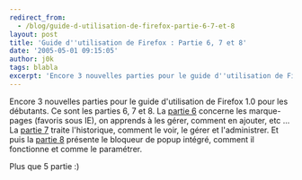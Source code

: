 ```yaml
---
redirect_from:
  - /blog/guide-d-utilisation-de-firefox-partie-6-7-et-8
layout: post
title: 'Guide d''utilisation de Firefox : Partie 6, 7 et 8'
date: '2005-05-01 09:15:05'
author: j0k
tags: blabla
excerpt: 'Encore 3 nouvelles parties pour le guide d''utilisation de Firefox 1.0 pour les débutants.   Ce sont les parties 6, 7 et 8.   )   La [partie 6](http://www.geckozone.org/articles/2005/04/30/89-guide-d-utilisation-de-firefox-1-0-pour-debutants-partie-6) concerne les marque-pages (favoris sous IE), on apprends à les gérer, comment en ajouter, etc ...       ...'
---
```


Encore 3 nouvelles parties pour le guide d'utilisation de Firefox 1.0 pour les débutants.   Ce sont les parties 6, 7 et 8.
   La [partie 6](http://www.geckozone.org/articles/2005/04/30/89-guide-d-utilisation-de-firefox-1-0-pour-debutants-partie-6) concerne les marque-pages (favoris sous IE), on apprends à les gérer, comment en ajouter, etc ...   La [partie 7](http://www.geckozone.org/articles/2005/04/30/90-guide-d-utilisation-de-firefox-1-0-pour-debutants-partie-7) traite l'historique, comment le voir, le gérer et l'administrer.   Et puis la [partie 8](http://www.geckozone.org/articles/2005/04/30/91-guide-d-utilisation-de-firefox-1-0-pour-debutants-partie-8) présente le bloqueur de popup intégré, comment il fonctionne et comme le paramétrer.

Plus que 5 partie :)

